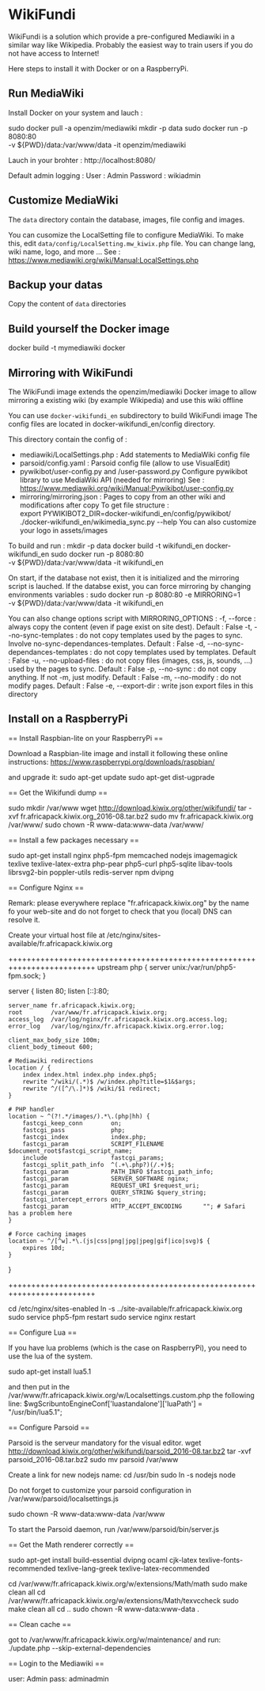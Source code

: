 WikiFundi
=========

WikiFundi is a solution which provide a pre-configured Mediawiki in a
similar way like Wikipedia. Probably the easiest way to train users if
you do not have access to Internet!

Here steps to install it with Docker or on a RaspberryPi.

Run MediaWiki
-------------

Install Docker on your system and lauch :

sudo docker pull -a openzim/mediawiki
mkdir -p data 
sudo docker run -p 8080:80 \
  -v ${PWD}/data:/var/www/data -it openzim/mediawiki
  
Lauch in your brohter : http://localhost:8080/

Default admin logging :
User : Admin
Password : wikiadmin

Customize MediaWiki
-------------------

The `data` directory contain the database, images, file config and images. 

You can cusomize the LocalSetting file to configure MediaWiki. To make
this, edit `data/config/LocalSetting.mw_kiwix.php` file. You can change
lang, wiki name, logo, and more ... 
See : https://www.mediawiki.org/wiki/Manual:LocalSettings.php

Backup your datas
-----------------

Copy the content of `data` directories  

Build yourself the Docker image
-------------------------------

docker build -t mymediawiki docker 

Mirroring with WikiFundi
------------------------

The WikiFundi image extends the openzim/mediawiki Docker image to
allow mirroring a existing wiki (by example Wikipedia) and
use this wiki offline

You can use `docker-wikifundi_en` subdirectory to build WikiFundi image
The config files are located in docker-wikifundi_en/config directory.

This directory contain the config of :
- mediawiki/LocalSettings.php : 
    Add statements to MediaWiki config file 
- parsoid/config.yaml :
    Parsoid config file (allow to use VisualEdit)
- pywikibot/user-config.py and /user-password.py
    Configure pywikibot library to use MediaWiki API (needed for mirroring)
    See : https://www.mediawiki.org/wiki/Manual:Pywikibot/user-config.py
- mirroring/mirroring.json : 
    Pages to copy from an other wiki and modifications after copy 
    To get file structure :    
      export PYWIKIBOT2_DIR=docker-wikifundi_en/config/pywikibot/
      ./docker-wikifundi_en/wikimedia_sync.py --help
You can also customize your logo in assets/images

To build and run :
mkdir -p data
docker build -t wikifundi_en docker-wikifundi_en
sudo docker run -p 8080:80 \
  -v ${PWD}/data:/var/www/data -it wikifundi_en
  
On start, if the database not exist, then it is initialized and the
mirroring script is lauched. If the databse exist, you can force 
mirroring by changing environments variables :
 sudo docker run -p 8080:80 -e MIRRORING=1 \
  -v ${PWD}/data:/var/www/data -it wikifundi_en
 
You can also change options script with MIRRORING_OPTIONS : 
  -f, --force : always copy  the content (even if page exist on site dest). Default : False
  -t, --no-sync-templates : do not copy templates used by the pages to sync. Involve no-sync-dependances-templates. Default : False
  -d, --no-sync-dependances-templates : do not copy templates used by templates.  Default : False
  -u, --no-upload-files : do not copy files (images, css, js, sounds, ...) used by the pages to sync. Default : False
  -p, --no-sync : do not copy anything. If not -m, just modify. Default : False
  -m, --no-modify : do not modify pages. Default : False 
  -e, --export-dir <directory> : write json export files in this directory

Install on a RaspberryPi
------------------------

== Install Raspbian-lite on your RaspberryPi ==

Download a Raspbian-lite image and install it following these online
instructions: https://www.raspberrypi.org/downloads/raspbian/

and upgrade it:
sudo apt-get update
sudo apt-get dist-ugprade

== Get the Wikifundi dump ==

sudo mkdir /var/www
wget http://download.kiwix.org/other/wikifundi/
tar -xvf fr.africapack.kiwix.org_2016-08.tar.bz2
sudo mv fr.africapack.kiwix.org /var/www/
sudo chown -R www-data:www-data /var/www/

== Install a few packages necessary ==

sudo apt-get install nginx php5-fpm memcached nodejs imagemagick
texlive texlive-latex-extra php-pear php5-curl php5-sqlite libav-tools
librsvg2-bin poppler-utils redis-server npm dvipng

== Configure Nginx ==

Remark: please everywhere replace "fr.africapack.kiwix.org" by the
name fo your web-site and do not forget to check that you (local) DNS
can resolve it.

Create your virtual host file at /etc/nginx/sites-available/fr.africapack.kiwix.org

+++++++++++++++++++++++++++++++++++++++++++++++++++++++++++++++++++++++++
upstream php {
        server unix:/var/run/php5-fpm.sock;
}

server {
    listen      80;
    listen      [::]:80;

    server_name fr.africapack.kiwix.org;
    root        /var/www/fr.africapack.kiwix.org;
    access_log  /var/log/nginx/fr.africapack.kiwix.org.access.log;
    error_log   /var/log/nginx/fr.africapack.kiwix.org.error.log;

    client_max_body_size 100m;
    client_body_timeout 600;

    # Mediawiki redirections
    location / {
        index index.html index.php index.php5;
        rewrite ^/wiki/(.*)$ /w/index.php?title=$1&$args;
        rewrite ^/([^/\.]*)$ /wiki/$1 redirect;
    }

    # PHP handler
    location ~ ^(?!.*/images/).*\.(php|hh) {
        fastcgi_keep_conn        on;
        fastcgi_pass             php;
        fastcgi_index            index.php;
        fastcgi_param            SCRIPT_FILENAME $document_root$fastcgi_script_name;
        include                  fastcgi_params;
        fastcgi_split_path_info  ^(.+\.php?)(/.+)$;
        fastcgi_param            PATH_INFO $fastcgi_path_info;
        fastcgi_param            SERVER_SOFTWARE nginx;
        fastcgi_param            REQUEST_URI $request_uri;
        fastcgi_param            QUERY_STRING $query_string;
        fastcgi_intercept_errors on;
        fastcgi_param            HTTP_ACCEPT_ENCODING      ""; # Safari has a problem here
    }

    # Force caching images
    location ~ ^/[^w].*\.(js|css|png|jpg|jpeg|gif|ico|svg)$ {
        expires 10d;
    }
}

+++++++++++++++++++++++++++++++++++++++++++++++++++++++++++++++++++++++++

cd /etc/nginx/sites-enabled
ln -s ../site-available/fr.africapack.kiwix.org 
sudo service php5-fpm restart
sudo service nginx restart

== Configure Lua ==

If you have lua problems (which is the case on RaspberryPi), you need
to use the lua of the system.

sudo apt-get install lua5.1

and then put in the
/var/www/fr.africapack.kiwix.org/w/Localsettings.custom.php the
following line:
$wgScribuntoEngineConf['luastandalone']['luaPath'] = "/usr/bin/lua5.1";

== Configure Parsoid ==

Parsoid is the serveur mandatory for the visual editor.
wget http://download.kiwix.org/other/wikifundi/parsoid_2016-08.tar.bz2
tar -xvf parsoid_2016-08.tar.bz2
sudo mv parsoid /var/www

Create a link for new nodejs name:
cd /usr/bin
sudo ln -s nodejs node

Do not forget to customize your parsoid configuration in
/var/www/parsoid/localsettings.js

sudo chown -R www-data:www-data /var/www

To start the Parsoid daemon, run /var/www/parsoid/bin/server.js

== Get the Math renderer correctly ==

sudo apt-get install build-essential dvipng ocaml cjk-latex
texlive-fonts-recommended texlive-lang-greek texlive-latex-recommended

cd /var/www/fr.africapack.kiwix.org/w/extensions/Math/math
sudo make clean all
cd /var/www/fr.africapack.kiwix.org/w/extensions/Math/texvccheck
sudo make clean all
cd ..
sudo chown -R www-data:www-data .

== Clean cache ==

got to /var/www/fr.africapack.kiwix.org/w/maintenance/ and run:
./update.php --skip-external-dependencies

== Login to the Mediawiki ==

user: Admin
pass: adminadmin

